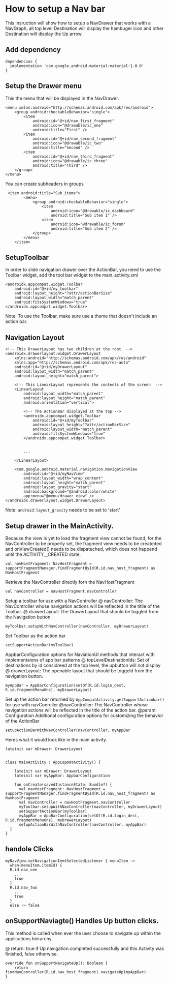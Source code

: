 # How to setup a Nav bar
This insruction will show how to setup a NavDrawer that works with a NavGraph, all top level Destination will display the hambuger icon and other Destination will display the Up arrow. 

## Add dependency
```
dependencies {
  implementation 'com.google.android.material:material:1.0.0'
}
```

## Setup the Drawer menu
This the menu that will be displayed in the NavDrawer. 
```
<menu xmlns:android="http://schemas.android.com/apk/res/android">
    <group android:checkableBehavior="single">
        <item
            android:id="@+id/nav_first_fragment"
            android:icon="@drawable/ic_one"
            android:title="First" />
        <item
            android:id="@+id/nav_second_fragment"
            android:icon="@drawable/ic_two"
            android:title="Second" />
        <item
            android:id="@+id/nav_third_fragment"
            android:icon="@drawable/ic_three"
            android:title="Third" />
    </group>
</menu>
```
You can create subheaders in groups
```
 <item android:title="Sub items">
        <menu>
            <group android:checkableBehavior="single">
                <item
                    android:icon="@drawable/ic_dashboard"
                    android:title="Sub item 1" />
                <item
                    android:icon="@drawable/ic_forum"
                    android:title="Sub item 2" />
            </group>
        </menu>
    </item>

```

## SetupToolbar
In order to slide navigation drawer over the ActionBar, you need to use the Toolbar widget, add the tool bar widget to the main_activity.xml

```
<androidx.appcompat.widget.Toolbar
    android:id="@+id/my_toolbar"
    android:layout_height="?attr/actionBarSize"
    android:layout_width="match_parent"
    android:fitsSystemWindows="true"
</androidx.appcompat.widget.Toolbar>
```

Note: To use the Toolbar, make sure use a theme that doesn't include an action bar. 


## Navigation Layout

```
<!-- This DrawerLayout has two children at the root  -->
<androidx.drawerlayout.widget.DrawerLayout
    xmlns:android="http://schemas.android.com/apk/res/android"
    xmlns:app="http://schemas.android.com/apk/res-auto"
    android:id="@+id/myDrawerLayout"
    android:layout_width="match_parent"
    android:layout_height="match_parent">
    
    <!-- This LinearLayout represents the contents of the screen  -->
    <LinearLayout
        android:layout_width="match_parent"
        android:layout_height="match_parent"
        android:orientation="vertical">

        <!-- The ActionBar displayed at the top -->
        <androidx.appcompat.widget.Toolbar
            android:id="@+id/myToolbar"
            android:layout_height="?attr/actionBarSize"
            android:layout_width="match_parent"
            android:fitsSystemWindows="true"
        </androidx.appcompat.widget.Toolbar>

      
        ... 
        
    </LinearLayout>

    <com.google.android.material.navigation.NavigationView
        android:id="@+id/myNavView"
        android:layout_width="wrap_content"
        android:layout_height="match_parent"
        android:layout_gravity="start"
        android:background="@android:color/white"
        app:menu="@menu/drawer_view" />
</androidx.drawerlayout.widget.DrawerLayout>

```
Note: `android:layout_gravity` needs to be set to 'start'

## Setup drawer in the MainActivity.
Because the view is yet to load the fragment view cannot be found, for the NavController to be properly set, the fragment view needs to be createded and onViewCreated() needs to be dispateched, which does not happend until the ACTIVITY__CREATED state. 
```
val navHostFragment: NavHostFragment = supportFragmentManager.findFragmentById(R.id.nav_host_fragment) as NavHostFragment
```

Retrieve the NavController directly forn the NavHostFragment
```
val navController = navHostFragment.navController
```

Setup a toolbar for use with a NavController
@ navController: The NavController whose navigation actions will be reflected in the titlle of the Toolbar. 
@ drawerLayout: The DrawerLayout that should be toggled from the Navigation button.
```
myToolbar.setupWithNavController(navController, myDrawerLayout)
```

Set Toolbar as the action bar
```
setSupportActionBar(myToolbar)
```

AppbarConfiguration options for NaviationUI methods that interact with implementaions of app bar patterns
@ topLevelDestinationIds: Set of destinations by id considreed at the top level, the upbutton will not display
@ drawerLayout: The openable layout that should be toggeld from the navigation button. 
```
myAppBar = AppBarConfiguration(setOf(R.id.login_dest, R.id.fragmentMenuOne), myDrawerLayout)
```


Set up the action bar returned by `AppCompatActivity.getSupportActionbar()` for use with navConroller
@navController: The NavController whose navigation actions will be reflected in the title of the action bar. 
@param: Configuration Additional configuration options for customizing the behavior of the  ActionBar
```
setupActionBarWithNavController(navController, myAppBar
```


Heres what it would look like in the main activity. 
```
lateinit var mDrawer: DrawerLayout


class MainActivity : AppCopmatActivity() {

    lateinit var mDrawer: DrawerLayout
    lateinit var myAppBar: AppbarConfiguration
    
    fun onCreate(savedInstanceState: Bundle?) {
      val navHostFragment: NavHostFragment = supportFragmentManager.findFragmentById(R.id.nav_host_fragment) as NavHostFragment
      val navController = navHostFragment.navController
      myToolbar.setupWithNavController(navController, myDrawerLayout)
      setSupportActionBar(myToolbar)
      myAppBar = AppBarConfiguration(setOf(R.id.login_dest, R.id.fragmentMenuOne), myDrawerLayout)
      setupActionBarWithNavController(navController, myAppBar)
  }
}
```


## handole Clicks
```
myNavView.setNavigationIemtSelectedListener { menuItem -> 
  when(menuItem.itemId) {
  R.id.nav_one
    ...
    true
  }
  R.id.nav_two
    ...
    true
  }
  else -> false
```

## onSupportNaviagte() Handles Up button clicks.
This method is called when ever the user choose to navigate up within the applications hierarchy.
  
@ return: true if Up navigation completed successfully and this Activity was finished, false otherwise.

```
override fun onSupportNavigateUp(): Boolean {
    return findNavController(R.id.nav_host_fragment).navigateUp(myAppBar)
}
```
